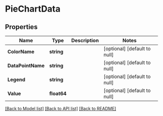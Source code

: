 # PieChartData

## Properties
Name | Type | Description | Notes
------------ | ------------- | ------------- | -------------
**ColorName** | **string** |  | [optional] [default to null]
**DataPointName** | **string** |  | [optional] [default to null]
**Legend** | **string** |  | [optional] [default to null]
**Value** | **float64** |  | [optional] [default to null]

[[Back to Model list]](../README.md#documentation-for-models) [[Back to API list]](../README.md#documentation-for-api-endpoints) [[Back to README]](../README.md)


